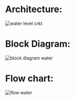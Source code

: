 # Architecture:
![water level crkt](https://user-images.githubusercontent.com/93932674/155697852-c06260cf-219a-4912-ae12-a8392d75c6b1.png)

# Block Diagram:
![block diagram water](https://user-images.githubusercontent.com/93932674/155697976-2ab4105e-1eaf-4987-9c5c-6ff0076638c8.JPG)

# Flow chart:
![flow water](https://user-images.githubusercontent.com/93932674/155698028-73810509-294c-4f38-98ac-469afe2d8699.JPG)



